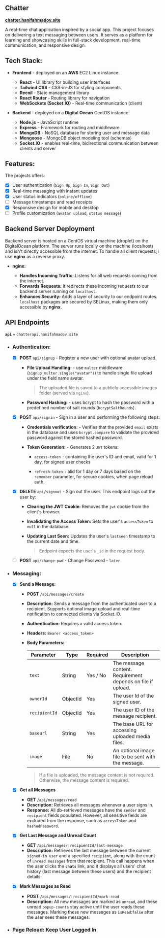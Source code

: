## Chatter

**[chatter.hanifahmadov.site](https://chatter.hanifahmadov.site/welcome)**

A real-time chat application inspired by a social app. This project focuses on delivering a text messaging between users. It serves as a platform for learning and showcasing skills in full-stack development, real-time communication, and responsive design.

## Tech Stack:

-   **Frontend** - deployed on an **AWS** EC2 Linux instance.

    -   **React** - UI library for building user interfaces
    -   **Tailwind CSS** - CSS-in-JS for styling components
    -   **Recoil** - State management library
    -   **React Router** - Routing library for navigation
    -   **WebSockets (Socket.IO)** - Real-time communication (client)

-   **Backend** - deployed on a **Digital Ocean** CentOS instance.

    -   **Node.js** - JavaScript runtime
    -   **Express** - Framework for routing and middleware
    -   **MongoDB** - NoSQL database for storing user and message data
    -   **Mongoose** - MongoDB object modeling tool (schemas)
    -   **Socket.IO** - enables real-time, bidirectional communication between clients and server

## Features:

The projects offers:

-   [x] User authentication (`Sign Up`, `Sign In`, `Sign Out`)
-   [x] Real-time messaging with instant updates
-   [x] User status indicators (`online/offline`)
-   [ ] Message timestamps and read receipts
-   [x] Responsive design for mobile and desktop
-   [ ] Profile customization (`avatar upload`, `status message`)

## Backend Server Deployment

Backend server is hosted on a CentOS virtual machine (droplet) on the DigitalOcean platform. The server runs locally on the machine (localhost) and isn't directly accessible from the internet. To handle all client requests, i use **nginx** as a reverse proxy.

-   **nginx:**

    -   **Handles Incoming Traffic:** Listens for all web requests coming from the internet.
    -   **Forwards Requests:** It redirects these incoming requests to our backend server running on `localhost`.
    -   **Enhances Security:** Adds a layer of security to our endpoint routes. `localhost` packages are secured by SELinux, making them only accessible by **nginx.**

## API Endpoints

**`api`** `=` `chatterapi.hanifahmadov.site`

-   ### Authentication:

    -   [x] **POST** `api/signup` - Register a new user with optional avatar upload.

        -   **File Upload Handling:** - use `multer` middleware (`signup_multer.single("avatar")`) to handle single file upload under the field name avatar.

            > The uploaded file is saved to a publicly accessible images folder (served via `nginx`).

        -   **Password Hashing:** - uses bcrypt to hash the password with a predefined number of salt rounds (`bcryptSaltRounds`).

    -   [x] **POST** `api/signin` - Sign in a user and performing the following steps:

        -   **Credentials verification:** - Verifies that the provided `email` exists in the database and uses `bcrypt.compare` to validate the provided password against the stored hashed password.
        -   **Token Generation:** - Generates 2 `JWT` tokens:

            -   `access-token` `:` containing the user's ID and email, valid for 1 day, for signed user checks

            -   `refresh-token` `:` alid for 1 day or 7 days based on the  
                `remember` parameter, for secure cookies, when page reload auth.

    -   [x] **DELETE** `api/signout` - Sign out the user. This endpoint logs out the user by:

        -   **Clearing the JWT Cookie:** Removes the `jwt` cookie from the client's browser.

        -   **Invalidating the Access Token:** Sets the user's `accessToken` to `null` in the database.

        -   **Updating Last Seen:** Updates the user's `lastseen` timestamp to the current date and time.

            > Endpoint expects the user's `_id` in the request body.

    -   [ ] **POST** `api/change-pwd` - Change Password - `later`

-   ### Messaging:

    -   [x] **Send a Message:**

        -   **POST** `/api/messages/create`
        -   **Description:** Sends a message from the authenticated user to a recipient. Supports optional image upload and real-time notification to connected clients via Socket.IO.
        -   **Authentication:** Requires a valid access token.
        -   **Headers:** `Bearer <access_token>`
        -   **Body Parameters:**
            <br/>

            | Parameter     | Type     | Required | Description                                                 |
            | ------------- | -------- | -------- | ----------------------------------------------------------- |
            | `text`        | String   | Yes / No | The message content. Requirement depends on file if upload. |
            | `ownerId`     | ObjectId | Yes      | The user Id of the signed user.                             |
            | `recipientId` | ObjectId | Yes      | The user ID of the message recipient.                       |
            | `baseurl`     | String   | Yes      | The base URL for accessing uploaded media files.            |
            | `image`       | File     | No       | An optional image file to be sent with the message.         |

            > If a file is uploaded, the message content is not required. Otherwise, the message content is required.

    -   [x] **Get all Messages**

        -   **GET** `/api/messages/read`
        -   **Description:** Retrieves all messages whenever a user signs in.
        -   **Response:** All db-retrieved messages have the `sender` and `recipient` fields populated. However, all sensitive fields are excluded from the response, such as `accessToken` and `hashedPassword`.

    -   [x] **Get Last Message and Unread Count**

        -   **GET** `/api/messages/:recipientId/last-message`
        -   **Description:** Retrieves the last message between the current `signed-in user` and a specified `recipient`, along with the count of `unread messages` from that recipient. This call happens when the user clicks the __`chats`__ link, and it displays all users' chat history (last message between these users) and the recipient details.

    -   [x] **Mark Messages as Read**

        -   **POST** `/api/messages/:recipientId/mark-read`
        -   **Description:** All new messages are marked as `unread`, and these unread `popup-counts` stay active until the user reads these messages. Marking these new messages as `isRead`:`false` after the user sees these messages.


-   ### Page Reload: Keep User Logged In
